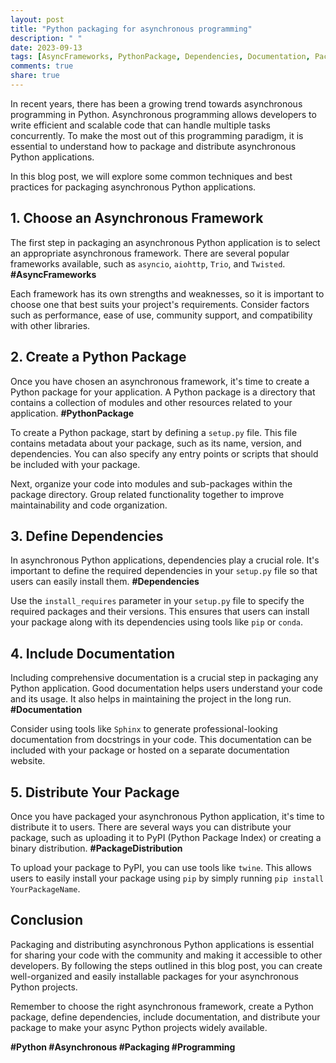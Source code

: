 ```yaml
---
layout: post
title: "Python packaging for asynchronous programming"
description: " "
date: 2023-09-13
tags: [AsyncFrameworks, PythonPackage, Dependencies, Documentation, PackageDistribution,Asynchronous, Packaging, Programming]
comments: true
share: true
---
```


In recent years, there has been a growing trend towards asynchronous programming in Python. Asynchronous programming allows developers to write efficient and scalable code that can handle multiple tasks concurrently. To make the most out of this programming paradigm, it is essential to understand how to package and distribute asynchronous Python applications.

In this blog post, we will explore some common techniques and best practices for packaging asynchronous Python applications.

## 1. Choose an Asynchronous Framework

The first step in packaging an asynchronous Python application is to select an appropriate asynchronous framework. There are several popular frameworks available, such as `asyncio`, `aiohttp`, `Trio`, and `Twisted`. **#AsyncFrameworks**

Each framework has its own strengths and weaknesses, so it is important to choose one that best suits your project's requirements. Consider factors such as performance, ease of use, community support, and compatibility with other libraries.

## 2. Create a Python Package

Once you have chosen an asynchronous framework, it's time to create a Python package for your application. A Python package is a directory that contains a collection of modules and other resources related to your application. **#PythonPackage**

To create a Python package, start by defining a `setup.py` file. This file contains metadata about your package, such as its name, version, and dependencies. You can also specify any entry points or scripts that should be included with your package.

Next, organize your code into modules and sub-packages within the package directory. Group related functionality together to improve maintainability and code organization.

## 3. Define Dependencies

In asynchronous Python applications, dependencies play a crucial role. It's important to define the required dependencies in your `setup.py` file so that users can easily install them. **#Dependencies**

Use the `install_requires` parameter in your `setup.py` file to specify the required packages and their versions. This ensures that users can install your package along with its dependencies using tools like `pip` or `conda`.

## 4. Include Documentation

Including comprehensive documentation is a crucial step in packaging any Python application. Good documentation helps users understand your code and its usage. It also helps in maintaining the project in the long run. **#Documentation**

Consider using tools like `Sphinx` to generate professional-looking documentation from docstrings in your code. This documentation can be included with your package or hosted on a separate documentation website.

## 5. Distribute Your Package

Once you have packaged your asynchronous Python application, it's time to distribute it to users. There are several ways you can distribute your package, such as uploading it to PyPI (Python Package Index) or creating a binary distribution. **#PackageDistribution**

To upload your package to PyPI, you can use tools like `twine`. This allows users to easily install your package using `pip` by simply running `pip install YourPackageName`.

## Conclusion

Packaging and distributing asynchronous Python applications is essential for sharing your code with the community and making it accessible to other developers. By following the steps outlined in this blog post, you can create well-organized and easily installable packages for your asynchronous Python projects.

Remember to choose the right asynchronous framework, create a Python package, define dependencies, include documentation, and distribute your package to make your async Python projects widely available.

**#Python #Asynchronous #Packaging #Programming**